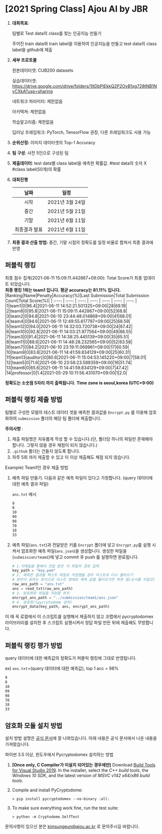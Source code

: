 # [2021 Spring Class] Ajou AI by JBR
1. **대회목표**: 
   
   팀별로 Test data의 class를 찾는 인공지능 만들기
   
   주어진 train data와 train label을 이용하여 인공지능을 만들고 test data의 class label을 github에 제출

2. **세부 프로토콜**

   원본데이터셋: CUB200 datasets

   실습데이터셋: https://drive.google.com/drive/folders/1ItDbPIEkkQ2P2OvB1xg728tNB1NvCXkA?usp=sharing
   
   네트워크 파라미터: 제한없음

   아키텍쳐: 제한없음

   학습알고리즘: 제한없음

   딥러닝 프레임워크: PyTorch, TensorFlow 권장, 다른 프레임워크도 사용 가능

3. **순위산정:** 이미지 데이터셋의 Top-1 Accuracy

4. **팀 구성**: 사전 5인으로 구성된 팀

5. **제출데이터**: test data별 class label을 예측한 확률값. #test data의 숫자 X #class label(50개)의 확률

6. **대회진행**

   |     날짜      |      일정       |
   | :-----------: | :-------------: |
   |     시작      | 2021년 3월 24일 |
   |     중간      | 2021년 5월 21일 |
   |     기말      | 2021년 6월 11일 |
   | 최종결과 발표 | 2021년 6월 11일 |

7. **최종 결과 산출 방법:** 중간, 기말 시점의 정확도를 일정 비율로 합쳐서 최종 결과에 반영


## 퍼블릭 랭킹

  
최종 점수 집계(2021-06-11 15:09:11.442867+09:00): Total Score가 최종 업데이트 되었습니다.  
**최종 랭킹 1위는 team1 입니다. 평균 accuracy는 81.11% 입니다.**
|Ranking|Name|Penalty|Accuracy(%)|Last Submission|Total Submission Count|Total Score(%)|
| :---: | :---: | :---: | :---: | :---: | :---: | :---: |
|1|team1|0|96.4|2021-06-11 14:52:21.501325+09:00|28|69.19|
|2|team8|0|95.8|2021-06-11 15:09:11.442867+09:00|52|68.8|
|3|team2|0|94.8|2021-06-10 23:44:48.014868+09:00|41|68.01|
|4|team4|0|94.6|2021-06-11 12:49:55.617797+09:00|25|68.59|
|5|team12|0|94.0|2021-06-11 14:32:03.720738+09:00|24|67.42|
|6|team10|0|92.8|2021-06-11 14:03:21.977564+09:00|49|66.55|
|7|team3|0|91.4|2021-06-11 14:38:25.445139+09:00|35|65.51|
|8|team11|0|88.6|2021-06-11 14:48:28.232565+09:00|52|63.58|
|9|team7|0|84.2|2021-06-10 23:19:11.069961+09:00|17|60.59|
|10|team9|0|83.8|2021-06-11 14:41:59.834129+09:00|25|60.31|
|11|team13(auditor)|0|80.6|2021-06-11 15:04:53.145220+09:00|7|58.01|
|12|team5|0|71.6|2021-06-10 23:58:23.589359+09:00|16|51.74|
|13|team6|0|65.6|2021-06-11 14:41:59.834129+09:00|7|47.42|
|14|professor|0|1.4|2021-05-29 10:11:56.431070+09:00|1|2.0|


**정확도는 소숫점 5자리 까지 출력됩니다.**
**Time zone is seoul,korea (UTC+9:00)**
## 퍼블릭 랭킹 제출 방법

팀별로 구성한 모델의 테스트 데이터 셋을 예측한 결과값을 `Encrypt.py` 를 이용해 암호화하여 `submission` 폴더의 해당 팀 폴더에 제출합니다.

**주의사항** : 

1. 제출 파일명은 자유롭게 작성 할 수 있습니다.(단, 폴더당 하나의 파일만 존재해야 합니다. 그렇지 않을 경우 채점이 되지 않습니다.)
2. `.github` 폴더는 건들지 않도록 합니다.
3. 하루 5회 까지 제출할 수 있고 이 이상 제출해도 채점 되지 않습니다.

Example) Team1인 경우 제출 방법

1. 예측 파일 만들기. 다음과 같은 예측 파일이 있다고 가정합니다. (query 데이터에 대한 예측 결과 파일)

   `ans.txt` 예시

   ```tex
   9
   8
   10
   99
   98
   70
   18
   33
   ```
   
2. 예측 파일(`ans.txt`)과 전달받은 키를 `Encrypt` 폴더에 넣고 `Encrypt.py`를 실행 시켜서 암호화한 예측 파일(`ans.json`)을 생성합니다. 
   생성한 파일을 (`submission/team1`)에 넣고 commit 후 push 를 실행하면 완료됩니다.

   ```python
   # 1.이메일을 통해서 전달 받은 키 파일의 경로 입력
   key_path = "key.pem"
   # 2. 예측한 결과를 텍스트 파일로 저장했을 경우 리스트로 다시 불러오기
   # 본인이 원하는 방식으로 리스트 형태로 예측 값을 불러오기만 하면 됨(순서를 지킬것)
   raw_ans_path = "ans.txt"
   ans = read_txt(raw_ans_path)
   # 3. 암호화된 파일을 저장할 위치
   encrypt_ans_path = "../submission/team1/ans.json"
   # 4. 암호화!(pycrytodome 설치)
   encrypt_data(key_path, ans, encrypt_ans_path)
   ```

이 때 꼭 로컬에서 이 스크립트를 실행해서 제출하지 않고 코랩에서 pycryptodomex 라이브러리를 설치한 후 스크립트 실행시켜서 정답 파일 만든 뒤에 제출해도 무방합니다.



## 퍼블릭 랭킹 평가 방법

query 데이터에 대한 예측값의 정확도가 퍼블릭 랭킹에 그대로 반영됩니다.

ex) `ans.txt`=(query 데이터에 대한 예측값), top 1 acc = 98%

```tex
9
8
10
99
98
70
18
33
```



## 암호화 모듈 설치 방법

설치 방법 설명은 [공식 문서](https://pycryptodome.readthedocs.io/en/latest/src/installation.html#windows-from-sources-python-3-5-and-newer)에 잘 나와있습니다. 아래 내용은 공식 문서에서 나온 내용을 가져왔습니다. 

파이썬 3.5 이상, 윈도우에서 Pycryptodomex 설치하는 방법

1. **[Once only, C Compiler가 미설치 되어있는 경우에만]** Download [Build Tools for Visual Studio 2019](https://visualstudio.microsoft.com/downloads/#build-tools-for-visual-studio-2019). In the installer, select the *C++ build tools*, the *Windows 10 SDK*, and the latest version of *MSVC v142 x64/x86 build tools*.

2. Compile and install PyCryptodome:

   ```
   > pip install pycryptodomex --no-binary :all:
   ```

3. To make sure everything work fine, run the test suite:

   ```
   > python -m Cryptodome.SelfTest
   ```



문의사항이 있으신 분은 kimsungeun@ajou.ac.kr 로 문의주시길 바랍니다.
